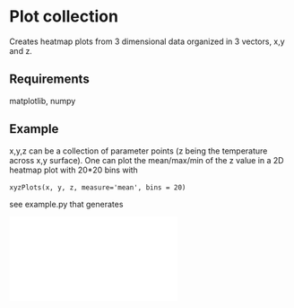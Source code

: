 # Plot collection

Creates heatmap plots from 3 dimensional data organized in 3 vectors, x,y and z.

## Requirements

matplotlib, numpy

## Example

x,y,z can be a collection of parameter points (z being the temperature across
x,y surface). One can plot the mean/max/min of the z value in a 2D heatmap plot
with 20*20 bins with

    xyzPlots(x, y, z, measure='mean', bins = 20)

see example.py that generates

![](/plots/example.pdf)

